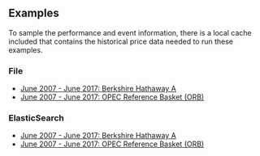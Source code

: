 ## Examples
To sample the performance and event information, there is a local cache included that contains the historical price data needed to run these examples.

### File
- [June 2007 - June 2017: Berkshire Hathaway A](file/06_2007-06_2017-brk_a.md)
- [June 2007 - June 2017: OPEC Reference Basket (ORB)](file/06_2007-06_2017-orb.md)

### ElasticSearch
- [June 2007 - June 2017: Berkshire Hathaway A](es/06_2007-06_2017-brk_a.md)
- [June 2007 - June 2017: OPEC Reference Basket (ORB)](es/06_2007-06_2017-orb.md)
